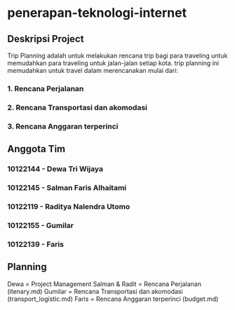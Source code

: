 # penerapan-teknologi-internet

## Deskripsi Project
Trip Planning adalah untuk melakukan rencana trip bagi para traveling untuk memudahkan para traveling untuk jalan-jalan setiap kota. trip planning ini memudahkan untuk travel dalam merencanakan mulai dari:
### 1. Rencana Perjalanan
### 2. Rencana Transportasi dan akomodasi
### 3. Rencana Anggaran terperinci

## Anggota Tim
### 10122144 - Dewa Tri Wijaya
### 10122145 - Salman Faris Alhaitami
### 10122119 - Raditya Nalendra Utomo
### 10122155 - Gumilar 
### 10122139 - Faris

## Planning
Dewa = Project Management
Salman & Radit = Rencana Perjalanan (itenary.md)
Gumilar = Rencana Transportasi dan akomodasi (transport_logistic.md)
Faris = Rencana Anggaran terperinci (budget.md)
